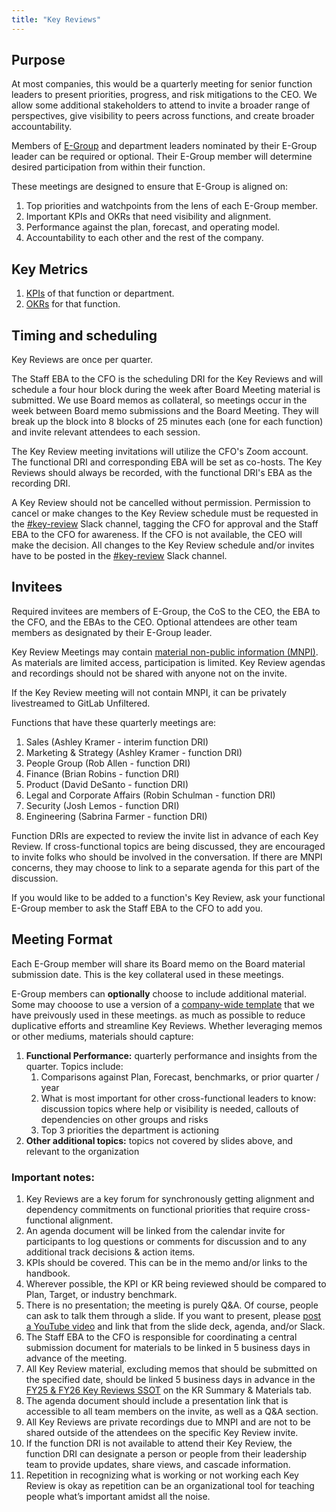 ```yaml
---
title: "Key Reviews"
---
```


## Purpose

At most companies, this would be a quarterly meeting for senior function leaders to present priorities, progress, and risk mitigations to the CEO. We allow some additional stakeholders to attend to invite a broader range of perspectives, give visibility to peers across functions, and create broader accountability.

Members of [E-Group](/handbook/company/structure/#executives) and department leaders nominated by their E-Group leader can be required or optional. Their E-Group member will determine desired participation from within their function.

These meetings are designed to ensure that E-Group is aligned on:

1. Top priorities and watchpoints from the lens of each E-Group member.
1. Important KPIs and OKRs that need visibility and alignment. 
1. Performance against the plan, forecast, and operating model.
1. Accountability to each other and the rest of the company.

## Key Metrics

1. [KPIs](/handbook/company/kpis/) of that function or department.
1. [OKRs](/handbook/company/okrs/) for that function.

## Timing and scheduling

Key Reviews are once per quarter. 

The Staff EBA to the CFO is the scheduling DRI for the Key Reviews and will schedule a four hour block during the week after Board Meeting material is submitted. We use Board memos as collateral, so meetings occur in the week between Board memo submissions and the Board Meeting. 
They will break up the block into 8 blocks of 25 minutes each (one for each function) and invite relevant attendees to each session.

The Key Review meeting invitations will utilize the CFO's Zoom account. The functional DRI and corresponding EBA will be set as co-hosts. The Key Reviews should always be recorded, with the functional DRI's EBA as the recording DRI.

A Key Review should not be cancelled without permission. Permission to cancel or make changes to the Key Review schedule must be requested in the [#key-review](https://gitlab.slack.com/archives/CPQT0TRFX) Slack channel, tagging the CFO for approval and the Staff EBA to the CFO for awareness. If the CFO is not available, the CEO will make the decision. All changes to the Key Review schedule and/or invites have to be posted in the [#key-review](https://gitlab.slack.com/archives/CPQT0TRFX) Slack channel.

## Invitees

Required invitees are members of E-Group, the CoS to the CEO, the EBA to the CFO, and the EBAs to the CEO.
Optional attendees are other team members as designated by their E-Group leader.

Key Review Meetings may contain [material non-public information (MNPI)](/handbook/enterprise-data/data-management/#data-categorization). As materials are limited access, participation is limited. Key Review agendas and recordings should not be shared with anyone not on the invite. 

If the Key Review meeting will not contain MNPI, it can be privately livestreamed to GitLab Unfiltered.

Functions that have these quarterly meetings are:

1. Sales (Ashley Kramer - interim function DRI)
1. Marketing & Strategy (Ashley Kramer - function DRI)
1. People Group (Rob Allen - function DRI)
1. Finance (Brian Robins - function DRI)
1. Product (David DeSanto - function DRI)
1. Legal and Corporate Affairs (Robin Schulman - function DRI)
1. Security (Josh Lemos - function DRI)
1. Engineering (Sabrina Farmer - function DRI)

Function DRIs are expected to review the invite list in advance of each Key Review. If cross-functional topics are being discussed, they are encouraged to invite folks who should be involved in the conversation. If there are MNPI concerns, they may choose to link to a separate agenda for this part of the discussion.

If you would like to be added to a function's Key Review, ask your functional E-Group member to ask the Staff EBA to the CFO to add you.

## Meeting Format

Each E-Group member will share its Board memo on the Board material submission date. This is the key collateral used in these meetings. 

E-Group members can **optionally** choose to include additional material. Some may chooose to use a version of a [company-wide template](https://docs.google.com/presentation/d/1esfS19XLcVDQnEd8iBZJM_FXKJXE2NR8aRNqBYj8hCc/edit#slide=id.g278553b265c_0_3) that we have preivously used in these meetings. as much as possible to reduce duplicative efforts and streamline Key Reviews. Whether leveraging memos or other mediums, materials should capture:

1. **Functional Performance:** quarterly performance and insights from the quarter. Topics include:
     1. Comparisons against Plan, Forecast, benchmarks, or prior quarter / year
     1. What is most important for other cross-functional leaders to know: discussion topics where help or visibility is needed, callouts of dependencies on other groups and risks
     1. Top 3 priorities the department is actioning
1. **Other additional topics:** topics not covered by slides above, and relevant to the organization

### **Important notes:**

1. Key Reviews are a key forum for synchronously getting alignment and dependency commitments on functional priorities that require cross-functional alignment.
1. An agenda document will be linked from the calendar invite for participants to log questions or comments for discussion and to any additional track decisions & action items.
1. KPIs should be covered. This can be in the memo and/or links to the handbook.
1. Wherever possible, the KPI or KR being reviewed should be compared to Plan, Target, or industry benchmark.
1. There is no presentation; the meeting is purely Q&A. Of course, people can ask to talk them through a slide. If you want to present, please [post a YouTube video](/marketing/marketing-operations/youtube/) and link that from the slide deck, agenda, and/or Slack.
1. The Staff EBA to the CFO is responsible for coordinating a central submission document for materials to be linked in 5 business days in advance of the meeting. 
1. All Key Review material, excluding memos that should be submitted on the specified date, should be linked 5 business days in advance in the [FY25 & FY26 Key Reviews SSOT](https://docs.google.com/spreadsheets/d/1cAomghJzvww1iikBVgbanOIgg4nuEKZRnK1hDh7sN6k/edit?gid=0#gid=0) on the KR Summary & Materials tab.
1. The agenda document should include a presentation link that is accessible to all team members on the invite, as well as a Q&A section.
1. All Key Reviews are private recordings due to MNPI and are not to be shared outside of the attendees on the specific Key Review invite. 
1. If the function DRI is not available to attend their Key Review, the function DRI can designate a person or people from their leadership team to provide updates, share views, and cascade information.
1. Repetition in recognizing what is working or not working each Key Review is okay as repetition can be an organizational tool for teaching people what’s important amidst all the noise.
